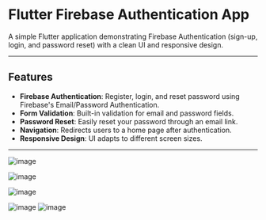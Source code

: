 # **Flutter Firebase Authentication App**

A simple Flutter application demonstrating Firebase Authentication (sign-up, login, and password reset) with a clean UI and responsive design.

---

## **Features**

- **Firebase Authentication**: Register, login, and reset password using Firebase's Email/Password Authentication.
- **Form Validation**: Built-in validation for email and password fields.
- **Password Reset**: Easily reset your password through an email link.
- **Navigation**: Redirects users to a home page after authentication.
- **Responsive Design**: UI adapts to different screen sizes.

---
![image](https://github.com/user-attachments/assets/04b26d7c-2057-4f59-9253-69a6750296af)

![image](https://github.com/user-attachments/assets/15ea86a2-a3c5-478b-bee6-00ce92cdb606)

![image](https://github.com/user-attachments/assets/9f9f0668-cde5-490b-ac5a-6e2ba0914f28)

![image](https://github.com/user-attachments/assets/295b50bb-5dca-468b-b056-6807a508fc09)
![image](https://github.com/user-attachments/assets/67c2886f-a1da-44b2-813b-88013c787ab6)




